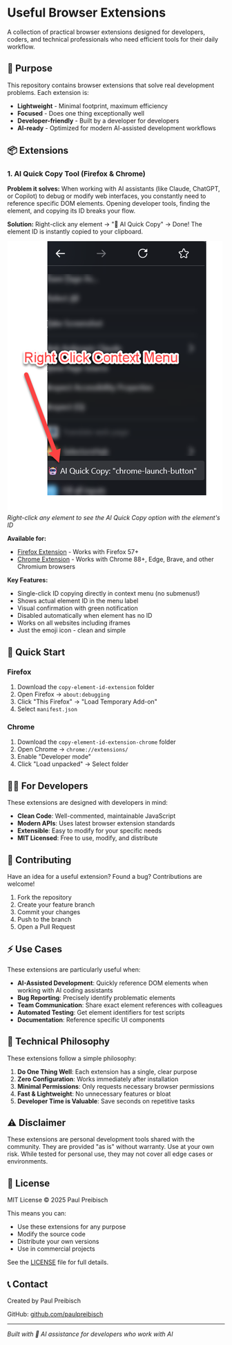 # Useful Browser Extensions

A collection of practical browser extensions designed for developers, coders, and technical professionals who need efficient tools for their daily workflow.

## 🎯 Purpose

This repository contains browser extensions that solve real development problems. Each extension is:
- **Lightweight** - Minimal footprint, maximum efficiency
- **Focused** - Does one thing exceptionally well
- **Developer-friendly** - Built by a developer for developers
- **AI-ready** - Optimized for modern AI-assisted development workflows

## 📦 Extensions

### 1. AI Quick Copy Tool (Firefox & Chrome)

**Problem it solves:** When working with AI assistants (like Claude, ChatGPT, or Copilot) to debug or modify web interfaces, you constantly need to reference specific DOM elements. Opening developer tools, finding the element, and copying its ID breaks your flow.

**Solution:** Right-click any element → "🤖 AI Quick Copy" → Done! The element ID is instantly copied to your clipboard.

![Context Menu Demo](./screenshots/context-menu-demo.png)
*Right-click any element to see the AI Quick Copy option with the element's ID*

**Available for:**
- [Firefox Extension](./copy-element-id-extension/) - Works with Firefox 57+
- [Chrome Extension](./copy-element-id-extension-chrome/) - Works with Chrome 88+, Edge, Brave, and other Chromium browsers

**Key Features:**
- Single-click ID copying directly in context menu (no submenus!)
- Shows actual element ID in the menu label
- Visual confirmation with green notification
- Disabled automatically when element has no ID
- Works on all websites including iframes
- Just the emoji icon - clean and simple

## 🚀 Quick Start

### Firefox
1. Download the `copy-element-id-extension` folder
2. Open Firefox → `about:debugging`
3. Click "This Firefox" → "Load Temporary Add-on"
4. Select `manifest.json`

### Chrome
1. Download the `copy-element-id-extension-chrome` folder
2. Open Chrome → `chrome://extensions/`
3. Enable "Developer mode"
4. Click "Load unpacked" → Select folder

## 👨‍💻 For Developers

These extensions are designed with developers in mind:

- **Clean Code**: Well-commented, maintainable JavaScript
- **Modern APIs**: Uses latest browser extension standards
- **Extensible**: Easy to modify for your specific needs
- **MIT Licensed**: Free to use, modify, and distribute

## 🤝 Contributing

Have an idea for a useful extension? Found a bug? Contributions are welcome!

1. Fork the repository
2. Create your feature branch
3. Commit your changes
4. Push to the branch
5. Open a Pull Request

## ⚡ Use Cases

These extensions are particularly useful when:

- **AI-Assisted Development**: Quickly reference DOM elements when working with AI coding assistants
- **Bug Reporting**: Precisely identify problematic elements
- **Team Communication**: Share exact element references with colleagues
- **Automated Testing**: Get element identifiers for test scripts
- **Documentation**: Reference specific UI components

## 📝 Technical Philosophy

These extensions follow a simple philosophy:

1. **Do One Thing Well**: Each extension has a single, clear purpose
2. **Zero Configuration**: Works immediately after installation
3. **Minimal Permissions**: Only requests necessary browser permissions
4. **Fast & Lightweight**: No unnecessary features or bloat
5. **Developer Time is Valuable**: Save seconds on repetitive tasks

## ⚠️ Disclaimer

These extensions are personal development tools shared with the community. They are provided "as is" without warranty. Use at your own risk. While tested for personal use, they may not cover all edge cases or environments.

## 📄 License

MIT License © 2025 Paul Preibisch

This means you can:
- Use these extensions for any purpose
- Modify the source code
- Distribute your own versions
- Use in commercial projects

See the [LICENSE](./LICENSE) file for full details.

## 📞 Contact

Created by Paul Preibisch

GitHub: [github.com/paulpreibisch](https://github.com/paulpreibisch)

---

*Built with 🤖 AI assistance for developers who work with AI*